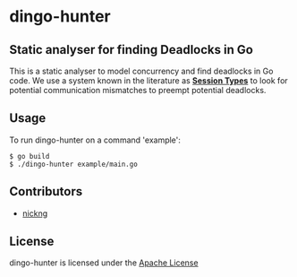 # dingo-hunter

## Static analyser for finding Deadlocks in Go

This is a static analyser to model concurrency and find deadlocks in Go code.
We use a system known in the literature as
[**Session Types**](http://mrg.doc.ic.ac.uk/publications/multiparty-asynchronous-session-types/)
to look for potential communication mismatches to preempt potential deadlocks.

## Usage

To run dingo-hunter on a command 'example':

    $ go build
    $ ./dingo-hunter example/main.go

## Contributors

  * [nickng](http://github.com/nickng)

## License

  dingo-hunter is licensed under the [Apache License](http://www.apache.org/licenses/LICENSE-2.0)
